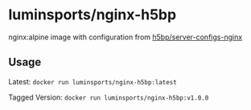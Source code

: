 # luminsports/nginx-h5bp

nginx:alpine image with configuration from [h5bp/server-configs-nginx](https://github.com/h5bp/server-configs-nginx)

## Usage

Latest:
`docker run luminsports/nginx-h5bp:latest`

Tagged Version:
`docker run luminsports/nginx-h5bp:v1.0.0`
